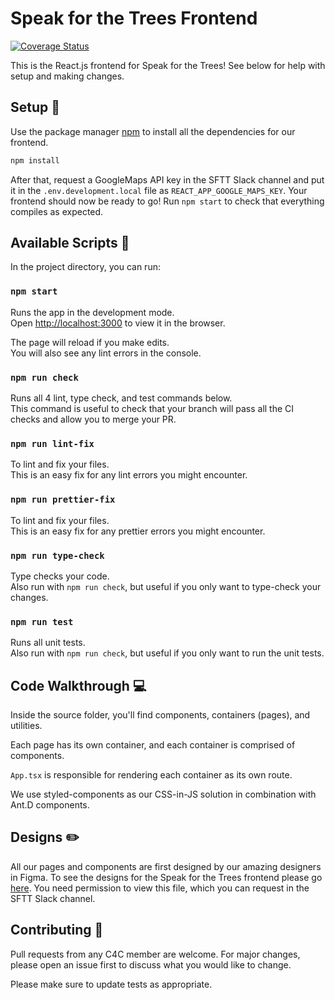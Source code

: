 # Speak for the Trees Frontend

[![Coverage Status](https://coveralls.io/repos/github/Code-4-Community/speak-for-the-trees-frontend/badge.svg?branch=master)](https://coveralls.io/github/Code-4-Community/speak-for-the-trees-frontend?branch=master)

This is the React.js frontend for Speak for the Trees! See below for help with setup and making changes.

## Setup :wrench:

Use the package manager [npm](https://www.npmjs.com/) to install all the dependencies for our frontend.

```bash
npm install
```

After that, request a GoogleMaps API key in the SFTT Slack channel and put it in the `.env.development.local` file as `REACT_APP_GOOGLE_MAPS_KEY`. Your frontend should now be ready to go! Run `npm start` to check that everything compiles as expected.

## Available Scripts :robot:

In the project directory, you can run:

### `npm start`

Runs the app in the development mode. \
Open [http://localhost:3000](http://localhost:3000) to view it in the browser.

The page will reload if you make edits. \
You will also see any lint errors in the console.

### `npm run check`

Runs all 4 lint, type check, and test commands below. \
This command is useful to check that your branch will pass all the CI checks and allow you to merge your PR.

### `npm run lint-fix`

To lint and fix your files. \
This is an easy fix for any lint errors you might encounter.

### `npm run prettier-fix`

To lint and fix your files. \
This is an easy fix for any prettier errors you might encounter.

### `npm run type-check`

Type checks your code. \
Also run with `npm run check`, but useful if you only want to type-check your changes.

### `npm run test`

Runs all unit tests. \
Also run with `npm run check`, but useful if you only want to run the unit tests.

## Code Walkthrough :computer:

Inside the source folder, you'll find components, containers (pages), and utilities.

Each page has its own container, and each container is comprised of components.

`App.tsx` is responsible for rendering each container as its own route.

We use styled-components as our CSS-in-JS solution in combination with Ant.D components.

## Designs :pencil2:

All our pages and components are first designed by our amazing designers in Figma. To see the designs for the Speak for the Trees frontend please go [here](https://www.figma.com/file/vHbwUbyS0AZIuUBUNeJ6Pi/SFTT-2020-2021). You need permission to view this file, which you can request in the SFTT Slack channel.

## Contributing :handshake:

Pull requests from any C4C member are welcome. For major changes, please open an issue first to discuss what you would like to change.

Please make sure to update tests as appropriate.
